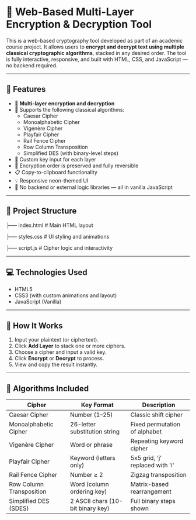 # 🔐 Web-Based Multi-Layer Encryption & Decryption Tool

This is a web-based cryptography tool developed as part of an academic course project. It allows users to **encrypt and decrypt text using multiple classical cryptographic algorithms**, stacked in any desired order. The tool is fully interactive, responsive, and built with HTML, CSS, and JavaScript — no backend required.

---

## 📌 Features

- 🧩 **Multi-layer encryption and decryption**
- 🔐 Supports the following classical algorithms:
  - Caesar Cipher
  - Monoalphabetic Cipher
  - Vigenère Cipher
  - Playfair Cipher
  - Rail Fence Cipher
  - Row Column Transposition
  - Simplified DES (with binary-level steps)
- 🔑 Custom key input for each layer
- 🔁 Encryption order is preserved and fully reversible
- 📋 Copy-to-clipboard functionality
- 💡 Responsive neon-themed UI
- 🚫 No backend or external logic libraries — all in vanilla JavaScript

---


## 📂 Project Structure

├── index.html # Main HTML layout

├── styles.css # UI styling and animations

├── script.js # Cipher logic and interactivity


---

## 💻 Technologies Used

- HTML5
- CSS3 (with custom animations and layout)
- JavaScript (Vanilla)

---

## 🧠 How It Works

1. Input your plaintext (or ciphertext).
2. Click **Add Layer** to stack one or more ciphers.
3. Choose a cipher and input a valid key.
4. Click **Encrypt** or **Decrypt** to process.
5. View and copy the result instantly.

---

## 🧪 Algorithms Included

| Cipher                  | Key Format                      | Description                                 |
|-------------------------|----------------------------------|---------------------------------------------|
| Caesar Cipher           | Number (1–25)                   | Classic shift cipher                        |
| Monoalphabetic Cipher   | 26-letter substitution string   | Fixed permutation of alphabet               |
| Vigenère Cipher         | Word or phrase                  | Repeating keyword cipher                    |
| Playfair Cipher         | Keyword (letters only)          | 5x5 grid, 'j' replaced with 'i'             |
| Rail Fence Cipher       | Number ≥ 2                      | Zigzag transposition                        |
| Row Column Transposition| Word (column ordering key)      | Matrix-based rearrangement                  |
| Simplified DES (SDES)   | 2 ASCII chars (10-bit binary key) | Full binary steps shown                     |


